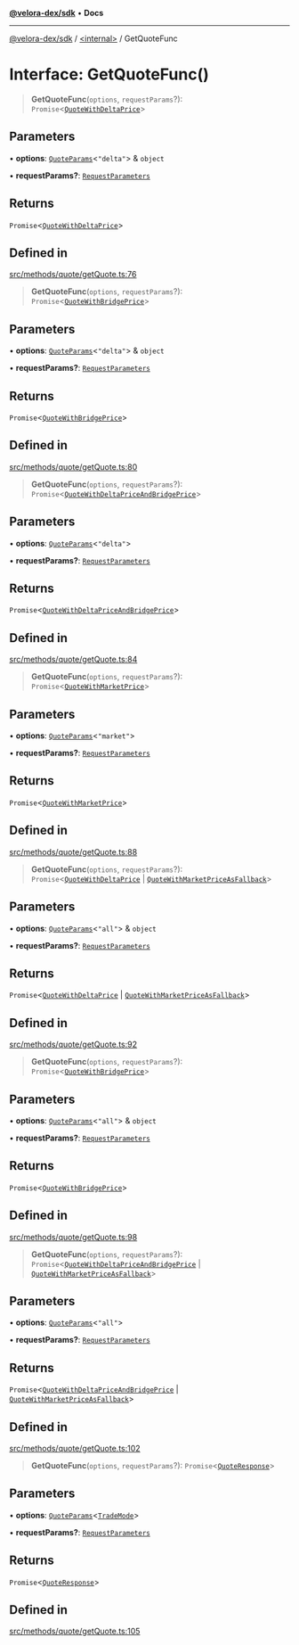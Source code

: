 [**@velora-dex/sdk**](../../README.md) • **Docs**

***

[@velora-dex/sdk](../../globals.md) / [\<internal\>](../README.md) / GetQuoteFunc

# Interface: GetQuoteFunc()

> **GetQuoteFunc**(`options`, `requestParams`?): `Promise`\<[`QuoteWithDeltaPrice`](../../type-aliases/QuoteWithDeltaPrice.md)\>

## Parameters

• **options**: [`QuoteParams`](../../type-aliases/QuoteParams.md)\<`"delta"`\> & `object`

• **requestParams?**: [`RequestParameters`](../type-aliases/RequestParameters.md)

## Returns

`Promise`\<[`QuoteWithDeltaPrice`](../../type-aliases/QuoteWithDeltaPrice.md)\>

## Defined in

[src/methods/quote/getQuote.ts:76](https://github.com/VeloraDEX/sdk/blob/feat/extend_delta_orders_filtering/src/methods/quote/getQuote.ts#L76)

> **GetQuoteFunc**(`options`, `requestParams`?): `Promise`\<[`QuoteWithBridgePrice`](../type-aliases/QuoteWithBridgePrice.md)\>

## Parameters

• **options**: [`QuoteParams`](../../type-aliases/QuoteParams.md)\<`"delta"`\> & `object`

• **requestParams?**: [`RequestParameters`](../type-aliases/RequestParameters.md)

## Returns

`Promise`\<[`QuoteWithBridgePrice`](../type-aliases/QuoteWithBridgePrice.md)\>

## Defined in

[src/methods/quote/getQuote.ts:80](https://github.com/VeloraDEX/sdk/blob/feat/extend_delta_orders_filtering/src/methods/quote/getQuote.ts#L80)

> **GetQuoteFunc**(`options`, `requestParams`?): `Promise`\<[`QuoteWithDeltaPriceAndBridgePrice`](../type-aliases/QuoteWithDeltaPriceAndBridgePrice.md)\>

## Parameters

• **options**: [`QuoteParams`](../../type-aliases/QuoteParams.md)\<`"delta"`\>

• **requestParams?**: [`RequestParameters`](../type-aliases/RequestParameters.md)

## Returns

`Promise`\<[`QuoteWithDeltaPriceAndBridgePrice`](../type-aliases/QuoteWithDeltaPriceAndBridgePrice.md)\>

## Defined in

[src/methods/quote/getQuote.ts:84](https://github.com/VeloraDEX/sdk/blob/feat/extend_delta_orders_filtering/src/methods/quote/getQuote.ts#L84)

> **GetQuoteFunc**(`options`, `requestParams`?): `Promise`\<[`QuoteWithMarketPrice`](../../type-aliases/QuoteWithMarketPrice.md)\>

## Parameters

• **options**: [`QuoteParams`](../../type-aliases/QuoteParams.md)\<`"market"`\>

• **requestParams?**: [`RequestParameters`](../type-aliases/RequestParameters.md)

## Returns

`Promise`\<[`QuoteWithMarketPrice`](../../type-aliases/QuoteWithMarketPrice.md)\>

## Defined in

[src/methods/quote/getQuote.ts:88](https://github.com/VeloraDEX/sdk/blob/feat/extend_delta_orders_filtering/src/methods/quote/getQuote.ts#L88)

> **GetQuoteFunc**(`options`, `requestParams`?): `Promise`\<[`QuoteWithDeltaPrice`](../../type-aliases/QuoteWithDeltaPrice.md) \| [`QuoteWithMarketPriceAsFallback`](../../type-aliases/QuoteWithMarketPriceAsFallback.md)\>

## Parameters

• **options**: [`QuoteParams`](../../type-aliases/QuoteParams.md)\<`"all"`\> & `object`

• **requestParams?**: [`RequestParameters`](../type-aliases/RequestParameters.md)

## Returns

`Promise`\<[`QuoteWithDeltaPrice`](../../type-aliases/QuoteWithDeltaPrice.md) \| [`QuoteWithMarketPriceAsFallback`](../../type-aliases/QuoteWithMarketPriceAsFallback.md)\>

## Defined in

[src/methods/quote/getQuote.ts:92](https://github.com/VeloraDEX/sdk/blob/feat/extend_delta_orders_filtering/src/methods/quote/getQuote.ts#L92)

> **GetQuoteFunc**(`options`, `requestParams`?): `Promise`\<[`QuoteWithBridgePrice`](../type-aliases/QuoteWithBridgePrice.md)\>

## Parameters

• **options**: [`QuoteParams`](../../type-aliases/QuoteParams.md)\<`"all"`\> & `object`

• **requestParams?**: [`RequestParameters`](../type-aliases/RequestParameters.md)

## Returns

`Promise`\<[`QuoteWithBridgePrice`](../type-aliases/QuoteWithBridgePrice.md)\>

## Defined in

[src/methods/quote/getQuote.ts:98](https://github.com/VeloraDEX/sdk/blob/feat/extend_delta_orders_filtering/src/methods/quote/getQuote.ts#L98)

> **GetQuoteFunc**(`options`, `requestParams`?): `Promise`\<[`QuoteWithDeltaPriceAndBridgePrice`](../type-aliases/QuoteWithDeltaPriceAndBridgePrice.md) \| [`QuoteWithMarketPriceAsFallback`](../../type-aliases/QuoteWithMarketPriceAsFallback.md)\>

## Parameters

• **options**: [`QuoteParams`](../../type-aliases/QuoteParams.md)\<`"all"`\>

• **requestParams?**: [`RequestParameters`](../type-aliases/RequestParameters.md)

## Returns

`Promise`\<[`QuoteWithDeltaPriceAndBridgePrice`](../type-aliases/QuoteWithDeltaPriceAndBridgePrice.md) \| [`QuoteWithMarketPriceAsFallback`](../../type-aliases/QuoteWithMarketPriceAsFallback.md)\>

## Defined in

[src/methods/quote/getQuote.ts:102](https://github.com/VeloraDEX/sdk/blob/feat/extend_delta_orders_filtering/src/methods/quote/getQuote.ts#L102)

> **GetQuoteFunc**(`options`, `requestParams`?): `Promise`\<[`QuoteResponse`](../../type-aliases/QuoteResponse.md)\>

## Parameters

• **options**: [`QuoteParams`](../../type-aliases/QuoteParams.md)\<[`TradeMode`](../type-aliases/TradeMode.md)\>

• **requestParams?**: [`RequestParameters`](../type-aliases/RequestParameters.md)

## Returns

`Promise`\<[`QuoteResponse`](../../type-aliases/QuoteResponse.md)\>

## Defined in

[src/methods/quote/getQuote.ts:105](https://github.com/VeloraDEX/sdk/blob/feat/extend_delta_orders_filtering/src/methods/quote/getQuote.ts#L105)
